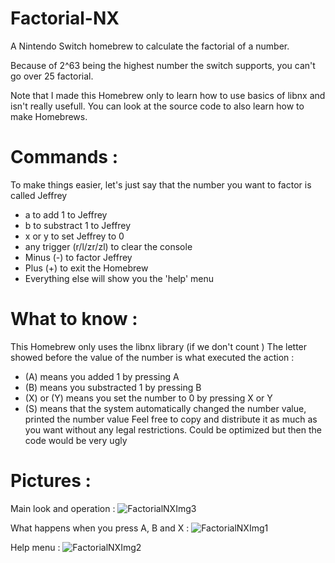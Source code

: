 # Factorial-NX
A Nintendo Switch homebrew to calculate the factorial of a number.

Because of 2^63 being the highest number the switch supports, you can't go over 25 factorial.

Note that I made this Homebrew only to learn how to use basics of libnx and isn't really usefull.
You can look at the source code to also learn how to make Homebrews.
# Commands :
To make things easier, let's just say that the number you want to factor is called Jeffrey
  - a to add 1 to Jeffrey
  - b to substract 1 to Jeffrey
  - x or y to set Jeffrey to 0
  - any trigger (r/l/zr/zl) to clear the console
  - Minus (-) to factor Jeffrey
  - Plus (+) to exit the Homebrew
  - Everything else will show you the 'help' menu
# What to know :
This Homebrew only uses the libnx library (if we don't count <iostream>)
The letter showed before the value of the number is what executed the action :
  - (A) means you added 1 by pressing A
  - (B) means you substracted 1 by pressing B
  - (X) or (Y) means you set the number to 0 by pressing X or Y
  - (S) means that the system automatically changed the number value, printed the number value
Feel free to copy and distribute it as much as you want without any legal restrictions.
Could be optimized but then the code would be very ugly
# Pictures :
Main look and operation :
![FactorialNXImg3](https://user-images.githubusercontent.com/124669534/235327250-d9a90377-bb9d-426d-8aa5-2c68ad6c1ccf.jpg)

What happens when you press A, B and X :
![FactorialNXImg1](https://user-images.githubusercontent.com/124669534/235327209-e8877291-833c-49b2-aab1-91b3af10f83f.jpg)

Help menu :
![FactorialNXImg2](https://user-images.githubusercontent.com/124669534/235327242-f34e3f68-9298-4607-aaf0-122e70964660.jpg)
